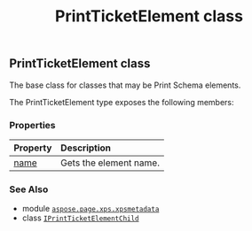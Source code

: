 ﻿---
title: PrintTicketElement class
second_title: Aspose.Page for Python via .NET API References
description: 
type: docs
weight: 1420
url: /python-net/aspose.page.xps.xpsmetadata/printticketelement/
is_root: false
---

## PrintTicketElement class

The base class for classes that may be Print Schema elements.



The PrintTicketElement type exposes the following members:

### Properties
| Property | Description |
| :- | :- |
| [name](/page/python-net/aspose.page.xps.xpsmetadata/printticketelement/name) | Gets the element name. |



### See Also
* module [`aspose.page.xps.xpsmetadata`](..)
* class [`IPrintTicketElementChild`](/page/python-net/aspose.page.xps.xpsmetadata/iprintticketelementchild)
